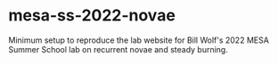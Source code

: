 # mesa-ss-2022-novae
Minimum setup to reproduce the lab website for Bill Wolf's 2022 MESA Summer School lab on recurrent novae and steady burning.
